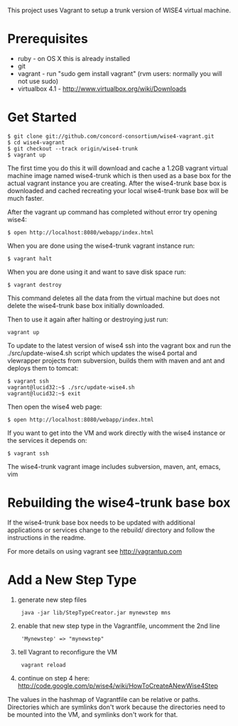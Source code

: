 This project uses Vagrant to setup a trunk version of WISE4 virtual machine.

Prerequisites
=============

- ruby - on OS X this is already installed
- git
- vagrant - run "sudo gem install vagrant" (rvm users: normally you will not use sudo)
- virtualbox 4.1 - http://www.virtualbox.org/wiki/Downloads

Get Started
===========

    $ git clone git://github.com/concord-consortium/wise4-vagrant.git
    $ cd wise4-vagrant
    $ git checkout --track origin/wise4-trunk
    $ vagrant up

The first time you do this it will download and cache a 1.2GB vagrant virtual machine image named wise4-trunk which is then used as a base box for the actual vagrant instance you are creating. After the wise4-trunk base box is downloaded and cached recreating your local wise4-trunk base box will be much faster.

After the vagrant up command has completed without error try opening wise4:

    $ open http://localhost:8080/webapp/index.html

When you are done using the wise4-trunk vagrant instance run:

    $ vagrant halt

When you are done using it and want to save disk space run:

    $ vagrant destroy

This command deletes all the data from the virtual machine but does not delete the wise4-trunk base box initially downloaded.
 
Then to use it again after halting or destroying just run:

    vagrant up

To update to the latest version of wise4 ssh into the vagrant box and run the ./src/update-wise4.sh script which updates the wise4 portal and vlewrapper projects from subversion, builds them with maven and ant and deploys them to tomcat:

    $ vagrant ssh
    vagrant@lucid32:~$ ./src/update-wise4.sh
    vagrant@lucid32:~$ exit

Then open the wise4 web page:

    $ open http://localhost:8080/webapp/index.html

If you want to get into the VM and work directly with the wise4 instance or the services it depends on:

    $ vagrant ssh

The wise4-trunk vagrant image includes subversion, maven, ant, emacs, vim

Rebuilding the wise4-trunk base box
===================

If the wise4-trunk base box needs to be updated with additional applications or services change to the rebuild/ directory and follow the instructions in the readme.

For more details on using vagrant see http://vagrantup.com

Add a New Step Type
===================

1. generate new step files 

        java -jar lib/StepTypeCreator.jar mynewstep mns

2. enable that new step type in the Vagrantfile, uncomment the 2nd line

        'Mynewstep' => "mynewstep"

3. tell Vagrant to reconfigure the VM

        vagrant reload

4. continue on step 4 here: http://code.google.com/p/wise4/wiki/HowToCreateANewWise4Step

The values in the hashmap of Vagrantfile can be relative or paths.  Directories which are symlinks don't work because
the directories need to be mounted into the VM, and symlinks don't work for that.
